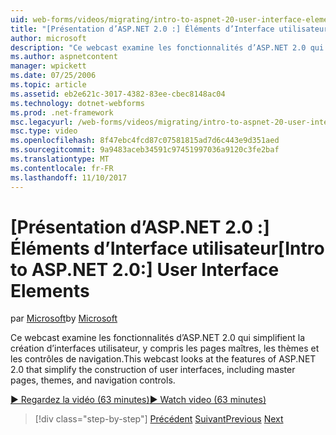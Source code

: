 ```yaml
---
uid: web-forms/videos/migrating/intro-to-aspnet-20-user-interface-elements
title: "[Présentation d’ASP.NET 2.0 :] Éléments d’Interface utilisateur | Documents Microsoft"
author: microsoft
description: "Ce webcast examine les fonctionnalités d’ASP.NET 2.0 qui simplifient la création d’interfaces utilisateur, y compris les pages maîtres, les thèmes et les contrôles de navigation."
ms.author: aspnetcontent
manager: wpickett
ms.date: 07/25/2006
ms.topic: article
ms.assetid: eb2e621c-3017-4382-83ee-cbec8148ac04
ms.technology: dotnet-webforms
ms.prod: .net-framework
msc.legacyurl: /web-forms/videos/migrating/intro-to-aspnet-20-user-interface-elements
msc.type: video
ms.openlocfilehash: 8f47ebc4fcd87c07581815ad7d6c443e9d351aed
ms.sourcegitcommit: 9a9483aceb34591c97451997036a9120c3fe2baf
ms.translationtype: MT
ms.contentlocale: fr-FR
ms.lasthandoff: 11/10/2017
---
```

<a name="intro-to-aspnet-20-user-interface-elements"></a><span data-ttu-id="a0765-103">[Présentation d’ASP.NET 2.0 :] Éléments d’Interface utilisateur</span><span class="sxs-lookup"><span data-stu-id="a0765-103">[Intro to ASP.NET 2.0:] User Interface Elements</span></span>
====================
<span data-ttu-id="a0765-104">par [Microsoft](https://github.com/microsoft)</span><span class="sxs-lookup"><span data-stu-id="a0765-104">by [Microsoft](https://github.com/microsoft)</span></span>

<span data-ttu-id="a0765-105">Ce webcast examine les fonctionnalités d’ASP.NET 2.0 qui simplifient la création d’interfaces utilisateur, y compris les pages maîtres, les thèmes et les contrôles de navigation.</span><span class="sxs-lookup"><span data-stu-id="a0765-105">This webcast looks at the features of ASP.NET 2.0 that simplify the construction of user interfaces, including master pages, themes, and navigation controls.</span></span>

[<span data-ttu-id="a0765-106">&#9654; Regardez la vidéo (63 minutes)</span><span class="sxs-lookup"><span data-stu-id="a0765-106">&#9654; Watch video (63 minutes)</span></span>](https://channel9.msdn.com/Blogs/ASP-NET-Site-Videos/intro-to-aspnet-20-user-interface-elements)

>[!div class="step-by-step"]
<span data-ttu-id="a0765-107">[Précédent](intro-to-aspnet-20-aspnet-20-fundamentals.md)
[Suivant](migrating-from-classic-asp-to-aspnet.md)</span><span class="sxs-lookup"><span data-stu-id="a0765-107">[Previous](intro-to-aspnet-20-aspnet-20-fundamentals.md)
[Next](migrating-from-classic-asp-to-aspnet.md)</span></span>

